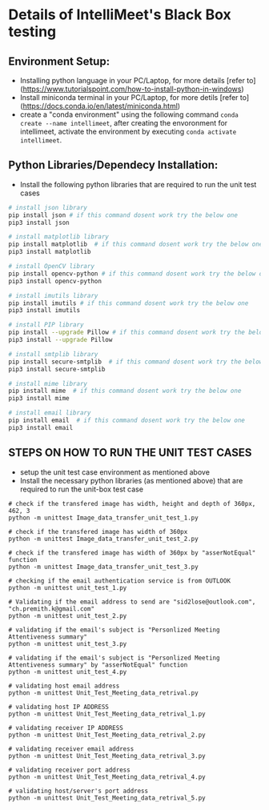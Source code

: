 # Details of IntelliMeet's Black Box testing

## Environment Setup:
* Installing python language in your PC/Laptop, for more details [refer to] (https://www.tutorialspoint.com/how-to-install-python-in-windows)
* Install miniconda terminal in your PC/Laptop, for more detils [refer to] (https://docs.conda.io/en/latest/miniconda.html)
* create a "conda environment" using the following command ```conda create --name intellimeet```, after creating the envoronment for intellimeet, activate the environment by executing ```conda activate intellimeet```.

## Python Libraries/Dependecy Installation:
* Install the following python libraries that are required to run the unit test cases
```bash
# install json library
pip install json # if this command dosent work try the below one
pip3 install json

# install matplotlib library
pip install matplotlib  # if this command dosent work try the below one
pip3 install matplotlib

# install OpenCV library
pip install opencv-python # if this command dosent work try the below one
pip3 install opencv-python

# install imutils library
pip install imutils # if this command dosent work try the below one
pip3 install imutils

# install PIP library
pip install --upgrade Pillow # if this command dosent work try the below one
pip3 install --upgrade Pillow

# install smtplib library
pip install secure-smtplib  # if this command dosent work try the below one
pip3 install secure-smtplib

# install mime library
pip install mime  # if this command dosent work try the below one
pip3 install mime

# install email library
pip install email  # if this command dosent work try the below one
pip3 install email
```

## STEPS ON HOW TO RUN THE UNIT TEST CASES
* setup the unit test case environment as mentioned above
* Install the necessary python libraries (as mentioned above) that are required to run the unit-box test case
```shell
# check if the transfered image has width, height and depth of 360px, 462, 3
python -m unittest Image_data_transfer_unit_test_1.py

# check if the transfered image has width of 360px
python -m unittest Image_data_transfer_unit_test_2.py

# check if the transfered image has width of 360px by "asserNotEqual" function
python -m unittest Image_data_transfer_unit_test_3.py

# checking if the email authentication service is from OUTLOOK
python -m unittest unit_test_1.py

# Validating if the email address to send are "sid2lose@outlook.com", "ch.premith.k@gmail.com"
python -m unittest unit_test_2.py

# validating if the email's subject is "Personlized Meeting Attentiveness summary"
python -m unittest unit_test_3.py

# validating if the email's subject is "Personlized Meeting Attentiveness summary" by "asserNotEqual" function
python -m unittest unit_test_4.py

# validating host email address
python -m unittest Unit_Test_Meeting_data_retrival.py

# validating host IP ADDRESS
python -m unittest Unit_Test_Meeting_data_retrival_1.py

# validating receiver IP ADDRESS
python -m unittest Unit_Test_Meeting_data_retrival_2.py

# validating receiver email address
python -m unittest Unit_Test_Meeting_data_retrival_3.py

# validating receiver port address
python -m unittest Unit_Test_Meeting_data_retrival_4.py

# validating host/server's port address
python -m unittest Unit_Test_Meeting_data_retrival_5.py
```
